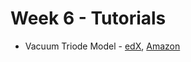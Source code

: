 # Week 6 - Tutorials

* Vacuum Triode Model - [edX][VacuumTriodeModel-edX-Video], [Amazon][VacuumTriodeModel-CloudFront]

[VacuumTriodeModel-edX-Video]: https://edx-video.net/mit-6002x/MIT6002XT214-V060000_DTH.mp4

[VacuumTriodeModel-CloudFront]: https://d2f1egay8yehza.cloudfront.net/mit-6002x/MIT6002XT214-V060000_DTH.mp4
